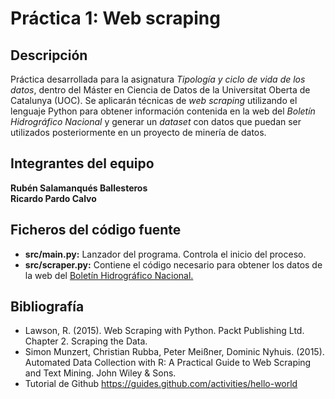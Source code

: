 # Práctica 1: Web scraping

## Descripción

Práctica desarrollada para la asignatura _Tipología y ciclo de vida de los datos_, dentro del Máster en Ciencia de Datos de la Universitat Oberta de Catalunya (UOC). Se aplicarán técnicas de _web scraping_ utilizando el lenguaje  Python para obtener información contenida en la web del _Boletín Hidrográfico Nacional_ y generar un _dataset_ con datos que puedan ser utilizados posteriormente en un proyecto de minería de datos.

## Integrantes del equipo

**Rubén Salamanqués Ballesteros**<br />
**Ricardo Pardo Calvo**

## Ficheros del código fuente

 - **src/main.py:** Lanzador del programa. Controla el inicio del proceso.
 - **src/scraper.py:** Contiene el código necesario para obtener los datos de la web del [Boletín Hidrográfico Nacional.](http://eportal.mapama.gob.es/BoleHWeb/) 

## Bibliografía

- Lawson, R. (2015). Web Scraping with Python. Packt Publishing Ltd. Chapter 2. Scraping the Data.
- Simon Munzert, Christian Rubba, Peter Meißner, Dominic Nyhuis. (2015). Automated Data Collection with R: A Practical Guide to Web Scraping and Text Mining. John Wiley & Sons.
- Tutorial de Github https://guides.github.com/activities/hello-world
